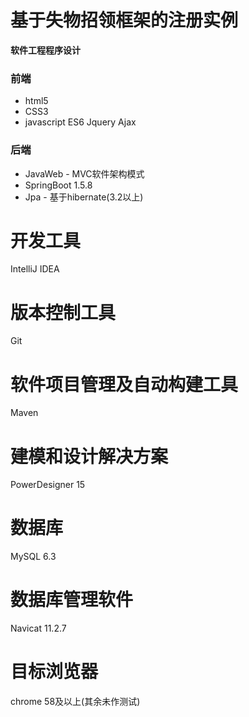 # 基于失物招领框架的注册实例
**软件工程程序设计**

### 前端
* html5
* CSS3
* javascript ES6 Jquery Ajax
### 后端
* JavaWeb - MVC软件架构模式
* SpringBoot 1.5.8
* Jpa - 基于hibernate(3.2以上)

# 开发工具
IntelliJ IDEA
# 版本控制工具
Git
# 软件项目管理及自动构建工具
Maven

# 建模和设计解决方案
PowerDesigner 15
# 数据库
MySQL 6.3
# 数据库管理软件
Navicat 11.2.7
# 目标浏览器
chrome 58及以上(其余未作测试)
